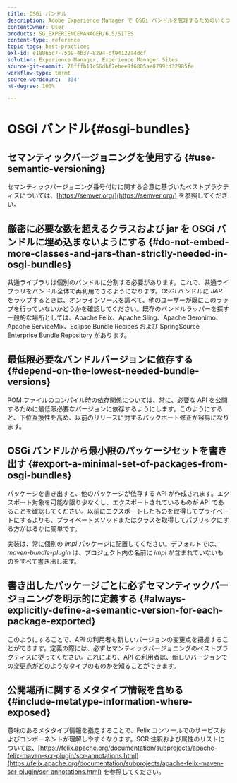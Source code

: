 ```yaml
---
title: OSGi バンドル
description: Adobe Experience Manager で OSGi バンドルを管理するためのいくつかのヒントについて説明します。
contentOwner: User
products: SG_EXPERIENCEMANAGER/6.5/SITES
content-type: reference
topic-tags: best-practices
exl-id: e18065c7-75b9-4b37-8294-cf94122a4dcf
solution: Experience Manager, Experience Manager Sites
source-git-commit: 76fffb11c56dbf7ebee9f6805ae0799cd32985fe
workflow-type: tm+mt
source-wordcount: '334'
ht-degree: 100%

---
```


# OSGi バンドル{#osgi-bundles}

## セマンティックバージョニングを使用する {#use-semantic-versioning}

セマンティックバージョニング番号付けに関する合意に基づいたベストプラクティスについては、[https://semver.org/](https://semver.org/) を参照してください。

## 厳密に必要な数を超えるクラスおよび jar を OSGi バンドルに埋め込まないようにする {#do-not-embed-more-classes-and-jars-than-strictly-needed-in-osgi-bundles}

共通ライブラリは個別のバンドルに分割する必要があります。これで、共通ライブラリをバンドル全体で再利用できるようになります。OSGi バンドルに *JAR* をラップするときは、オンラインソースを調べて、他のユーザーが既にこのラップを行っていないかどうかを確認してください。既存のバンドルラッパーを探す一般的な場所としては、Apache Felix、Apache Sling、Apache Geronimo、Apache ServiceMix、Eclipse Bundle Recipes および SpringSource Enterprise Bundle Repository があります。

## 最低限必要なバンドルバージョンに依存する {#depend-on-the-lowest-needed-bundle-versions}

POM ファイルのコンパイル時の依存関係については、常に、必要な API を公開するために最低限必要なバージョンに依存するようにします。このようにすると、下位互換性を高め、以前のリリースに対するバックポート修正が容易になります。

## OSGi バンドルから最小限のパッケージセットを書き出す {#export-a-minimal-set-of-packages-from-osgi-bundles}

パッケージを書き出すと、他のパッケージが依存する API が作成されます。エクスポート対象を可能な限り少なくし、エクスポートされているものが API であることを確認してください。以前にエクスポートしたものを取得してプライベートにするよりも、プライベートメソッドまたはクラスを取得してパブリックにする方がはるかに簡単です。

実装は、常に個別の *impl* パッケージに配置してください。デフォルトでは、*maven-bundle-plugin* は、プロジェクト内の名前に *impl* が含まれていないものをすべて書き出します。

## 書き出したパッケージごとに必ずセマンティックバージョニングを明示的に定義する {#always-explicitly-define-a-semantic-version-for-each-package-exported}

このようにすることで、API の利用者も新しいバージョンの変更点を把握することができます。定義の際には、必ずセマンティックバージョニングのベストプラクティスに従ってください。これにより、API の利用者は、新しいバージョンでの変更点がどのようなタイプのものかを知ることができます。

## 公開場所に関するメタタイプ情報を含める {#include-metatype-information-where-exposed}

意味のあるメタタイプ情報を指定することで、Felix コンソールでのサービスおよびコンポーネントが理解しやすくなります。SCR 注釈および属性のリストについては、[https://felix.apache.org/documentation/subprojects/apache-felix-maven-scr-plugin/scr-annotations.html](https://felix.apache.org/documentation/subprojects/apache-felix-maven-scr-plugin/scr-annotations.html) を参照してください。
